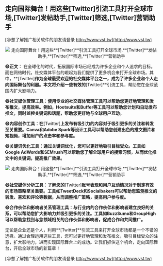 ## **走向国际舞台！用这些**[Twitter]**引流工具打开全球市场,**[Twitter]**发帖助手,**[Twitter]**筛选,**[Twitter]**营销助手**

[😍想了解推广相关软件的朋友请登录 http://www.vst.tw](http://www.vst.tw)

 <center><img src="https://vst.tw/MP4/tuiguang/png/3.png" alt="走向国际舞台！用这些**[Twitter]**引流工具打开全球市场,**[Twitter]**发帖助手,**[Twitter]**筛选,**[Twitter]**营销助手"></center>

**😄正文：**
在全球化的时代，拓展国际市场已经成为许多企业和个人追求的目标。而在网络时代，社交媒体平台的崛起为我们提供了更多机会来打开全球市场。其中，**[Twitter]**作为全球最受欢迎的社交媒体平台之一，成为了许多企业和个人走向国际舞台的利器。本文将介绍一些有效的**[Twitter]**引流工具，帮助您在全球范围内扩大影响力。

**😄社交媒体管理工具：使用专业的社交媒体管理工具可以帮助您更好地管理和发布推文，提高效率。例如，Hootsuite和Buffer等工具可以帮助您计划和自动发布推文，同时监控关键词和话题，帮助您更好地与全球用户互动。**

**😄内容创作工具：在**[Twitter]**上发布有吸引力的内容对于吸引更多的关注和转发至关重要。Canva和Adobe Spark等设计工具可以帮助您创建出色的推文图片和短视频，增加用户的点击率和参与度。**

**😄关键词优化工具：通过关键词优化，您可以更好地吸引目标受众。工具如Google AdWords和SEMrush可以帮助您了解全球用户的搜索习惯，从而优化推文中的关键词，提高推广效果。**

 <center><img src="https://vst.tw/MP4/tuiguang/png/7.png" alt="走向国际舞台！用这些**[Twitter]**引流工具打开全球市场,**[Twitter]**发帖助手,**[Twitter]**筛选,**[Twitter]**营销助手"></center>

**😄社交媒体分析工具：了解您的**[Twitter]**账号表现和用户互动情况对于制定有效的市场策略至关重要。工具如TweetDeck和Socialbakers可以帮助您监测推文的转发、喜欢和评论等数据，从而调整推广策略，提高用户参与度。**

**😄合作伙伴和影响者关系管理工具：与行业内的合作伙伴和影响者建立良好的关系，可以帮助您扩大影响力并吸引更多的关注。工具如BuzzSumo和GroupHigh可以帮助您找到与您领域相关的合作伙伴和影响者，促成合作和共同推广。**

无论是企业还是个人，利用**[Twitter]**引流工具来打开全球市场都是一个不错的选择。通过合理运用这些工具，您可以更好地管理和发布推文，吸引目标受众的注意，扩大影响力，进而实现国际舞台上的成功。让我们抓住这个机会，走向国际舞台，开启全球市场的新篇章！

[😍想了解推广相关软件的朋友请登录 http://www.vst.tw](http://www.vst.tw)



